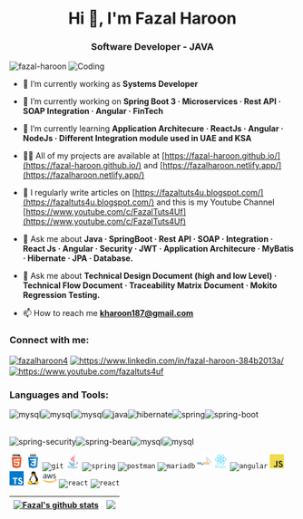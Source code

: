 <h1 align="center">Hi 👋, I'm Fazal Haroon</h1>
<h3 align="center">Software Developer - JAVA</h3>

<img align="right" alt="Coding" width="400" src="https://cdn.dribbble.com/users/1162077/screenshots/3848914/programmer.gif">

<p align="left"> <img src="https://komarev.com/ghpvc/?username=fazal-haroon&label=Profile%20views&color=0e75b6&style=flat" alt="fazal-haroon" /> </p>

<!-- <p align="left"> <a href="https://twitter.com/fazalharoon4" target="blank"><img src="https://img.shields.io/twitter/follow/fazalharoon4?logo=twitter&style=for-the-badge" alt="fazalharoon4" /></a> </p> -->

- 🔭 I’m currently working as **Systems Developer**

- 🔭 I’m currently working on **Spring Boot 3 · Microservices · Rest API · SOAP Integration · Angular · FinTech**

- 🌱 I’m currently learning **Application Architecure · ReactJs · Angular · NodeJs · Different Integration module used in UAE and KSA**

- 👨‍💻 All of my projects are available at [https://fazal-haroon.github.io/](https://fazal-haroon.github.io/) and [https://fazalharoon.netlify.app/](https://fazalharoon.netlify.app/)

- 📝 I regularly write articles on [https://fazaltuts4u.blogspot.com/](https://fazaltuts4u.blogspot.com/) and this is my Youtube Channel [https://www.youtube.com/c/FazalTuts4Uf](https://www.youtube.com/c/FazalTuts4Uf)

- 💬 Ask me about **Java · SpringBoot · Rest API · SOAP · Integration · React Js · Angular · Security · JWT · Application Architecure · MyBatis · Hibernate · JPA · Database.**

- 💬 Ask me about **Technical Design Document (high and low Level) · Technical Flow Document · Traceability Matrix Document · Mokito Regression Testing.**

- 📫 How to reach me **kharoon187@gmail.com**

<h3 align="left">Connect with me:</h3>
<p align="left">
<a href="https://twitter.com/fazalharoon4" target="blank"><img align="center" src="https://raw.githubusercontent.com/rahuldkjain/github-profile-readme-generator/master/src/images/icons/Social/twitter.svg" alt="fazalharoon4" height="30" width="40" /></a>
<a href="https://linkedin.com/in/fazal-haroon-384b2013a/" target="blank"><img align="center" src="https://raw.githubusercontent.com/rahuldkjain/github-profile-readme-generator/master/src/images/icons/Social/linked-in-alt.svg" alt="https://www.linkedin.com/in/fazal-haroon-384b2013a/" height="30" width="40" /></a>
<a href="https://www.youtube.com/c/fazaltuts4uf" target="blank"><img align="center" src="https://raw.githubusercontent.com/rahuldkjain/github-profile-readme-generator/master/src/images/icons/Social/youtube.svg" alt="https://www.youtube.com/fazaltuts4uf" height="30" width="40" /></a>
</p>

<h3 align="left">Languages and Tools:</h3>
<img align="left" alt="mysql" src="https://img.shields.io/badge/html5-%23E34F26.svg?style=for-the-badge&logo=html5&logoColor=white" />
<img align="left" alt="mysql" src="https://img.shields.io/badge/css3-%231572B6.svg?style=for-the-badge&logo=css3&logoColor=white" />
<img align="left" alt="mysql" src="https://img.shields.io/badge/mysql-%2300f.svg?style=for-the-badge&logo=mysql&logoColor=white" />
<img align="left" alt="java" src="https://img.shields.io/badge/java-%23ED8B00.svg?style=for-the-badge&logo=java&logoColor=white" />
<img align="left" alt="hibernate" src="https://img.shields.io/badge/hibernate-%231572B6.svg?style=for-the-badge&logo=hibernate&logoColor=white" />
<img align="left" alt="spring" src="https://img.shields.io/badge/spring-%236DB33F.svg?style=for-the-badge&logo=spring&logoColor=white" />
<img align="left" alt="spring-boot" src="https://img.shields.io/badge/spring-boot-%236DB33F.svg?style=for-the-badge&logo=spring-boot&logoColor=white" />
</br>
<p align="left" alt="spring-bean" />
</br>
<img align="left" alt="spring-security" src="https://img.shields.io/badge/spring-security-%236DB33F.svg?style=for-the-badge&logo=spring-security&logoColor=white" />
<img align="left" alt="spring-bean" src="https://img.shields.io/badge/spring-bean-%236DB33F.svg?style=for-the-badge&logo=spring&logoColor=white" />
<img align="left" alt="mysql" src="https://img.shields.io/badge/angular-%2320232a.svg?style=for-the-badge&logo=angular&logoColor=%2361DAFB" />
<img alt="mysql" src="https://img.shields.io/badge/react-%2320232a.svg?style=for-the-badge&logo=react&logoColor=%2361DAFB" />

<p align="left"> 
  <code><img src="https://raw.githubusercontent.com/devicons/devicon/master/icons/html5/html5-original-wordmark.svg" alt="html5" width="25" height="25"/></code> 
  <code><img src="https://raw.githubusercontent.com/devicons/devicon/master/icons/css3/css3-original-wordmark.svg" alt="css3" width="25" height="25"/></code> 
  <code><img src="https://www.vectorlogo.zone/logos/git-scm/git-scm-icon.svg" alt="git" width="25" height="25"/></code> 
  <code><img src="https://raw.githubusercontent.com/devicons/devicon/master/icons/java/java-original.svg" alt="java" width="25" height="25"/></code>
  <code><img src="https://upload.wikimedia.org/wikipedia/commons/4/44/Spring_Framework_Logo_2018.svg" alt="spring" width="auto" height="25"/></code>
  <code><img src="https://www.vectorlogo.zone/logos/getpostman/getpostman-icon.svg" alt="postman" width="25" height="25"/></code> 
  <code><img src="https://www.vectorlogo.zone/logos/mariadb/mariadb-icon.svg" alt="mariadb" width="25" height="25"/></code>
  <code><img src="https://raw.githubusercontent.com/devicons/devicon/master/icons/mysql/mysql-original-wordmark.svg" alt="mysql" width="25" height="25"/></code>
  <code><img src="https://raw.githubusercontent.com/devicons/devicon/master/icons/react/react-original-wordmark.svg" alt="react" width="auto" height="25"/></code>
  <code><img src="https://upload.wikimedia.org/wikipedia/commons/c/cf/Angular_full_color_logo.svg" alt="angular" width="auto" height="25"/></code>
    <code><img height="25" alt="javascript" src="https://raw.githubusercontent.com/github/explore/80688e429a7d4ef2fca1e82350fe8e3517d3494d/topics/javascript/javascript.png"></code>
    <code><img height="25" alt="typescript" src="https://raw.githubusercontent.com/github/explore/80688e429a7d4ef2fca1e82350fe8e3517d3494d/topics/typescript/typescript.png"></code>
  <code><img src="https://raw.githubusercontent.com/devicons/devicon/master/icons/linux/linux-original.svg" alt="linux" width="25" height="25"/></code>
  <code><img src="https://raw.githubusercontent.com/devicons/devicon/master/icons/amazonwebservices/amazonwebservices-original-wordmark.svg" alt="aws" width="25" height="25"/></code>
  <code><img src="https://upload.wikimedia.org/wikipedia/commons/3/39/Kubernetes_logo_without_workmark.svg" alt="react" width="auto" height="25"/></code>
<code><img src="https://upload.wikimedia.org/wikipedia/commons/4/4e/Docker_%28container_engine%29_logo.svg" alt="react" width="auto" height="25"/></code>    
</p>


<!--<img src="https://www.vectorlogo.zone/logos/springio/springio-icon.svg" alt="spring" width="40" height="40"/>
<img src="https://reactnative.dev/img/header_logo.svg" alt="reactnative" width="40" height="40"/>
-->

<!-- <img align="left" width="47%"  src="https://github-readme-stats.vercel.app/api?username=Fazal-haroon&show_icons=true&theme=radical" />
<img align="left" width="47%" src="https://github-readme-stats.vercel.app/api/top-langs/?username=Fazal-haroon&layout=compact" />
 -->
<!-- [![trophy](https://github-profile-trophy.vercel.app/?username=Fazal-haroon&theme=buefy)](https://github.com/ryo-ma/github-profile-trophy) -->
<!-- [![GitHub Streak](https://github-readme-streak-stats.herokuapp.com?user=Fazal-haroon&theme=buefy)](https://git.io/streak-stats) -->

| <a href="https://github.com/anuraghazra/github-readme-stats"><img align="center" src="https://github-readme-stats.vercel.app/api?username=Fazal-haroon&show_icons=true&include_all_commits=true&theme=buefy&hide_border=true" alt="Fazal's github stats" /></a> | <a href="https://github.com/anuraghazra/github-readme-stats"><img align="center" src="https://github-readme-stats.vercel.app/api/top-langs/?username=Fazal-haroon&layout=compact&theme=buefy&hide_border=true" /></a> |
| ------------- | ------------- |

